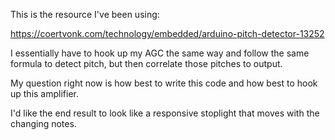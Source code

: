 This is the resource I've been using:

https://coertvonk.com/technology/embedded/arduino-pitch-detector-13252

I essentially have to hook up my AGC the same way and follow the same formula to detect pitch, but then correlate those pitches to output.

My question right now is how best to write this code and how best to hook up this amplifier. 

I'd like the end result to look like a responsive stoplight that moves with the changing notes.
